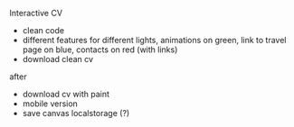 Interactive CV

- clean code
- different features for different lights, animations on green, link to travel page on blue, contacts on red (with links)
- download clean cv

after
- download cv with paint
- mobile version
- save canvas localstorage (?)

